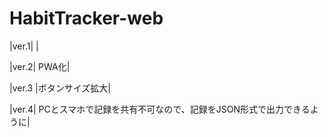 # HabitTracker-web



|ver.1|     |

|ver.2|	PWA化|

|ver.3	|ボタンサイズ拡大|

|ver.4|	PCとスマホで記録を共有不可なので、記録をJSON形式で出力できるように|

